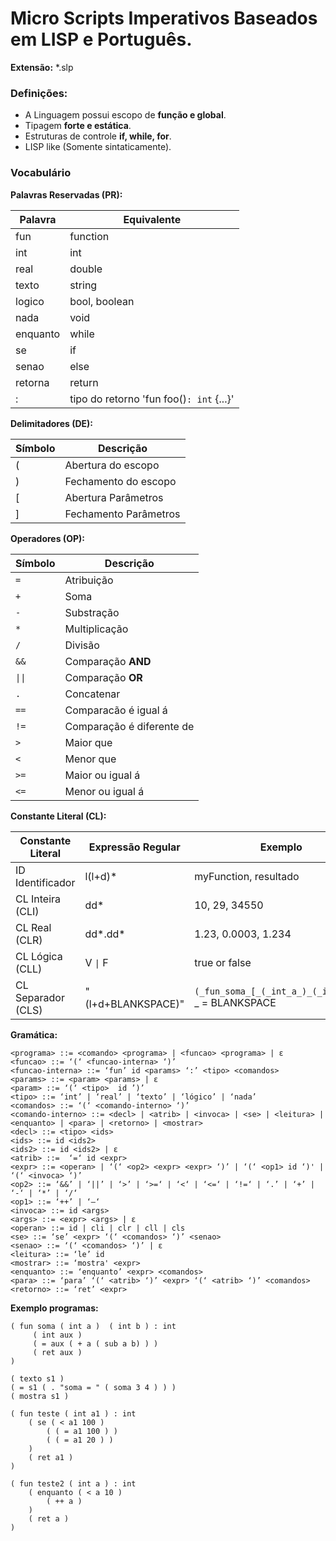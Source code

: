 # Micro Scripts Imperativos Baseados em LISP e Português.

**Extensão:** *.slp

### Definições:

* A Linguagem possui escopo de **função e global**.
* Tipagem **forte e estática**.
* Estruturas de controle **if, while, for**.
* LISP like (Somente sintaticamente).

### Vocabulário

**Palavras Reservadas (PR):**

|Palavra |      Equivalente     |
|--------|----------------------|
|fun     |function              |
|int     |int                   |
|real    |double                |
|texto   |string                |
|logico  |bool, boolean         |
|nada    |void                  |
|enquanto|while                 |
|se      |if                    |
|senao   |else                  |
|retorna |return                |
|:       | tipo do retorno 'fun foo()`: int` {...}' |

**Delimitadores (DE):**

|Símbolo|       Descrição     |
|-------|---------------------|
|(      |Abertura do escopo   |
|)      |Fechamento do escopo |
|[      |Abertura Parâmetros  |
|]      |Fechamento Parâmetros|

**Operadores (OP):**

|Símbolo|Descrição|
|-------|---------|
|`=`    |Atribuição|
|`+`    |Soma|
|`-`    |Substração|
|`*`    |Multiplicação|
|`/`    |Divisão|
|`&&`   |Comparação **AND**|
|<code>&#124;&#124;</code>| Comparação **OR**|
|`.`    |Concatenar|
|`==`   |Comparacão é igual á|
|`!=`   |Comparação é diferente de|
|`>`    |Maior que|
|`<`    |Menor que|
|`>=`   |Maior ou igual á|
|`<=`   |Menor ou igual á|

**Constante Literal (CL):**

|Constante Literal | Expressão Regular | Exemplo |
|------------------|-------------------|-----------|
|ID Identificador  | l(l+d)* | myFunction, resultado|
|CL Inteira (CLI)  | dd* | 10, 29, 34550
|CL Real (CLR)     | dd*.dd* | 1.23, 0.0003, 1.234
|CL Lógica (CLL)   | V <code>&#124;</code> F | true or false
|CL Separador (CLS)| \"(l+d+BLANKSPACE)\" | `(_fun_soma_[_(_int_a_)_(_int_b_)_]` _ = BLANKSPACE


**Gramática:**

```
<programa> ::= <comando> <programa> | <funcao> <programa> | ε
<funcao> ::= ‘(‘ <funcao-interna> ‘)’
<funcao-interna> ::= ‘fun’ id <params> ‘:’ <tipo> <comandos>
<params> ::= <param> <params> | ε
<param> ::= ‘(‘ <tipo>  id ’)’
<tipo> ::= ‘int’ | ‘real’ | ‘texto’ | ‘lógico’ | ‘nada’
<comandos> ::= ‘(‘ <comando-interno> ‘)’
<comando-interno> ::= <decl> | <atrib> | <invoca> | <se> | <leitura> | <enquanto> | <para> | <retorno> | <mostrar>
<decl> ::= <tipo> <ids>
<ids> ::= id <ids2>
<ids2> ::= id <ids2> | ε
<atrib> ::=  ‘=‘ id <expr>
<expr> ::= <operan> | ‘(‘ <op2> <expr> <expr> ‘)’ | ‘(‘ <op1> id ‘)' | ‘(‘ <invoca> ‘)’
<op2> ::= ‘&&’ | ‘||’ | ‘>’ | ‘>=‘ | ‘<‘ | ‘<=‘ | ‘!=‘ | ‘.’ | ‘+’ | ‘-‘ | ‘*’ | ‘/‘
<op1> ::= ‘++’ | ‘—‘
<invoca> ::= id <args>
<args> ::= <expr> <args> | ε
<operan> ::= id | cli | clr | cll | cls
<se> ::= ‘se’ <expr> ‘(‘ <comandos> ‘)’ <senao>
<senao> ::= ‘(‘ <comandos> ‘)’ | ε
<leitura> ::= ‘le’ id
<mostrar> ::= ‘mostra' <expr>
<enquanto> ::= ‘enquanto’ <expr> <comandos>
<para> ::= ‘para’ ‘(‘ <atrib> ‘)’ <expr> ‘(‘ <atrib> ‘)’ <comandos>
<retorno> ::= ‘ret’ <expr>
```


**Exemplo programas:**

```
( fun soma ( int a )  ( int b ) : int
     ( int aux )
     ( = aux ( + a ( sub a b) ) )
     ( ret aux )
)

( texto s1 )
( = s1 ( . "soma = " ( soma 3 4 ) ) )
( mostra s1 )

```

```
( fun teste ( int a1 ) : int
    ( se ( < a1 100 )
        ( ( = a1 100 ) )
        ( ( = a1 20 ) )
    )
    ( ret a1 )
)
```

```
( fun teste2 ( int a ) : int
    ( enquanto ( < a 10 )
        ( ++ a )
    )
    ( ret a )
)
```
